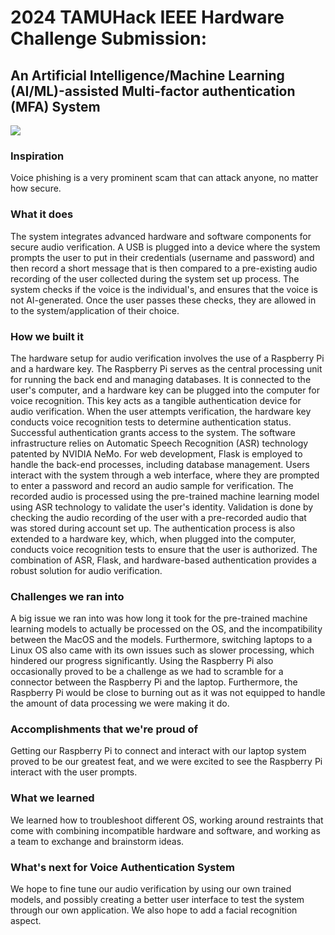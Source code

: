 # 2024 TAMUHack IEEE Hardware Challenge Submission: 
## An Artificial Intelligence/Machine Learning (AI/ML)-assisted Multi-factor authentication (MFA) System

<img src="https://d112y698adiu2z.cloudfront.net/photos/production/software_photos/002/742/756/datas/original.jpg"></img>

### Inspiration

Voice phishing is a very prominent scam that can attack anyone, no matter how secure.
### What it does

The system integrates advanced hardware and software components for secure audio verification. A USB is plugged into a device where the system prompts the user to put in their credentials (username and password) and then record a short message that is then compared to a pre-existing audio recording of the user collected during the system set up process. The system checks if the voice is the individual's, and ensures that the voice is not AI-generated. Once the user passes these checks, they are allowed in to the system/application of their choice.
### How we built it

The hardware setup for audio verification involves the use of a Raspberry Pi and a hardware key. The Raspberry Pi serves as the central processing unit for running the back end and managing databases. It is connected to the user's computer, and a hardware key can be plugged into the computer for voice recognition. This key acts as a tangible authentication device for audio verification. When the user attempts verification, the hardware key conducts voice recognition tests to determine authentication status. Successful authentication grants access to the system. The software infrastructure relies on Automatic Speech Recognition (ASR) technology patented by NVIDIA NeMo. For web development, Flask is employed to handle the back-end processes, including database management. Users interact with the system through a web interface, where they are prompted to enter a password and record an audio sample for verification. The recorded audio is processed using the pre-trained machine learning model using ASR technology to validate the user's identity. Validation is done by checking the audio recording of the user with a pre-recorded audio that was stored during account set up. The authentication process is also extended to a hardware key, which, when plugged into the computer, conducts voice recognition tests to ensure that the user is authorized. The combination of ASR, Flask, and hardware-based authentication provides a robust solution for audio verification.
### Challenges we ran into

A big issue we ran into was how long it took for the pre-trained machine learning models to actually be processed on the OS, and the incompatibility between the MacOS and the models. Furthermore, switching laptops to a Linux OS also came with its own issues such as slower processing, which hindered our progress significantly. Using the Raspberry Pi also occasionally proved to be a challenge as we had to scramble for a connector between the Raspberry Pi and the laptop. Furthermore, the Raspberry Pi would be close to burning out as it was not equipped to handle the amount of data processing we were making it do.
### Accomplishments that we're proud of

Getting our Raspberry Pi to connect and interact with our laptop system proved to be our greatest feat, and we were excited to see the Raspberry Pi interact with the user prompts.
### What we learned

We learned how to troubleshoot different OS, working around restraints that come with combining incompatible hardware and software, and working as a team to exchange and brainstorm ideas.
### What's next for Voice Authentication System

We hope to fine tune our audio verification by using our own trained models, and possibly creating a better user interface to test the system through our own application. We also hope to add a facial recognition aspect.
